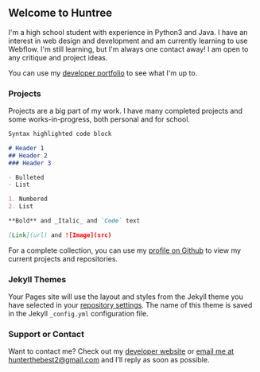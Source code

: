 ## Welcome to Huntree

I'm a high school student with experience in Python3 and Java. I have an interest in web design and development and am currently learning to use Webflow. I'm still learning, but I'm always one contact away! I am open to any critique and project ideas.

You can use my [developer portfolio](google.com) to see what I'm up to.

### Projects

Projects are a big part of my work. I have many completed projects and some works-in-progress, both personal and for school.

```markdown
Syntax highlighted code block

# Header 1
## Header 2
### Header 3

- Bulleted
- List

1. Numbered
2. List

**Bold** and _Italic_ and `Code` text

[Link](url) and ![Image](src)
```

For a complete collection, you can use my [profile on Github](https://github.com/jellyfish-huntre) to view my current projects and repositories.

### Jekyll Themes

Your Pages site will use the layout and styles from the Jekyll theme you have selected in your [repository settings](https://github.com/jellyfish-huntre/jellyfish-huntre.github.io/settings/pages). The name of this theme is saved in the Jekyll `_config.yml` configuration file.

### Support or Contact

Want to contact me? Check out my [developer website](https://docs.github.com/categories/github-pages-basics/) or [email me at hunterthebest2@gmail.com](https://mail.google.com/mail/u/0/#inbox?compose=CllgCJvqKcsbtcRDhdlgZPBBQPWSsbmmjpttQBSTmLFqGjsWZnjHnPwPJSclJGwKXZnjLxPfWXB) and I’ll reply as soon as possible.
